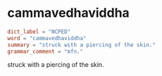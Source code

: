 # cammavedhaviddha

``` toml
dict_label = "NCPED"
word = "cammavedhaviddha"
summary = "struck with a piercing of the skin."
grammar_comment = "mfn."
```

struck with a piercing of the skin.

